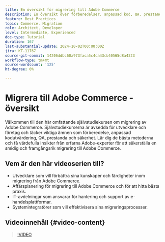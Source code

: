 ```yaml
---
title: En översikt för migrering till Adobe Commerce
description: En översikt över förberedelser, anpassad kod, QA, prestanda och säkerhet vid migrering till Adobe Commerce.
feature: Best Practices
topic: Commerce, Migration
role: Architect, Developer
level: Intermediate, Experienced
doc-type: Tutorial
duration: 167
last-substantial-update: 2024-10-02T00:00:00Z
jira: KT-11767
source-git-commit: 14206ddbc60a973faca5c4ca43cb40565d8a4323
workflow-type: tm+mt
source-wordcount: '125'
ht-degree: 0%

---
```



# Migrera till Adobe Commerce - översikt

Välkommen till den här omfattande självstudiekursen om migrering av Adobe Commerce. Självstudiekurserna är avsedda för utvecklare och företag och täcker viktiga ämnen som förberedelse, anpassad kodutvärdering, QA, prestanda och säkerhet. Lär dig de bästa metoderna och få värdefulla insikter från erfarna Adobe-experter för att säkerställa en smidig och framgångsrik migrering till Adobe Commerce.

## Vem är den här videoserien till?

* Utvecklare som vill förbättra sina kunskaper och färdigheter inom migrering från Adobe Commerce.
* Affärsplanering för migrering till Adobe Commerce och för att hitta bästa praxis.
* IT-avdelningar som ansvarar för hantering och support av e-handelsplattformar.
* Systemintegratörer som vill effektivisera sina migreringsprocesser.

## Videoinnehåll {#video-content}

>[!VIDEO](https://video.tv.adobe.com/v/3432846/?learn=on)
